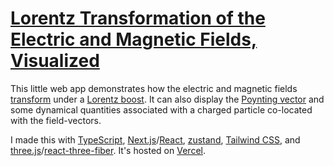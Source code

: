# [Lorentz Transformation of the Electric and Magnetic Fields, Visualized](https://em-transforms.vercel.app/)

This little web app demonstrates how the electric and magnetic fields [transform](https://en.wikipedia.org/wiki/Classical_electromagnetism_and_special_relativity#The_E_and_B_fields) under a [Lorentz boost](https://en.wikipedia.org/wiki/Lorentz_transformation#Physical_formulation_of_Lorentz_boosts). It can also display the [Poynting vector](https://en.wikipedia.org/wiki/Poynting_vector) and some dynamical quantities associated with a charged particle co-located with the field-vectors.

I made this with [TypeScript](https://www.typescriptlang.org/), [Next.js](https://nextjs.org/)/[React](https://reactjs.org/), [zustand](https://github.com/pmndrs/zustand), [Tailwind CSS](https://tailwindcss.com/), and [three.js](https://threejs.org/)/[react-three-fiber](https://github.com/pmndrs/react-three-fiber). It's hosted on [Vercel](https://vercel.com/).

